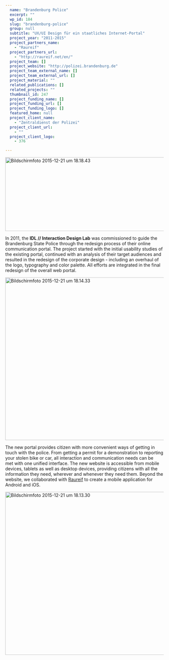 ```yaml
---
  name: "Brandenburg Police"
  excerpt: ""
  wp_id: 184
  slug: "brandenburg-police"
  group: null
  subtitle: "UX/UI Design für ein staatliches Internet-Portal"
  project_year: "2011-2015"
  project_partners_name: 
    - "Raureif"
  project_partners_url: 
    - "http://raureif.net/en/"
  project_team: []
  project_website: "http://polizei.brandenburg.de"
  project_team_external_name: []
  project_team_external_url: []
  project_material: ""
  related_publications: []
  related_projects: ""
  thumbnail_id: 247
  project_funding_name: []
  project_funding_url: []
  project_funding_logo: []
  featured_home: null
  project_client_name: 
    - "Zentraldienst der Polizei"
  project_client_url: 
    - ""
  project_client_logo: 
    - 376

---
```


<a href="http://dev.jorditost.com/idl/wp-content/uploads/2015/11/Bildschirmfoto-2015-12-21-um-18.18.43.png"><img class="alignnone wp-image-248 size-content-image" src="http://dev.jorditost.com/idl/wp-content/uploads/2015/11/Bildschirmfoto-2015-12-21-um-18.18.43-660x234.png" alt="Bildschirmfoto 2015-12-21 um 18.18.43" width="660" height="234" /></a>

In 2011, the <strong>IDL // Interaction Design Lab</strong> was commissioned to guide the Brandenburg State Police through the redesign process of their online communication portal. The project started with the initial usability studies of the existing portal, continued with an analysis of their target audiences and resulted in the redesign of the corporate design - including an overhaul of the logo, typography and color palette. All efforts are integrated in the final redesign of the overall web portal.

<a href="http://dev.jorditost.com/idl/wp-content/uploads/2015/11/Bildschirmfoto-2015-12-21-um-18.14.33.png"><img class="alignnone wp-image-245 size-content-image" src="http://dev.jorditost.com/idl/wp-content/uploads/2015/11/Bildschirmfoto-2015-12-21-um-18.14.33-660x516.png" alt="Bildschirmfoto 2015-12-21 um 18.14.33" width="660" height="516" /></a>

The new portal provides citizen with more convenient ways of getting in touch with the police. From getting a permit for a demonstration to reporting your stolen bike or car, all interaction and communication needs can be met with one unified interface. The new website is accessible from mobile devices, tablets as well as desktop devices, providing citizens with all the information they need, wherever and whenever they need them. Beyond the website, we collaborated with <a href="http://raureif.net/en/">Raureif</a> to create a mobile application for Android and iOS.

<a href="http://dev.jorditost.com/idl/wp-content/uploads/2015/11/Bildschirmfoto-2015-12-21-um-18.13.30.png"><img class="alignnone wp-image-246 size-content-image" src="http://dev.jorditost.com/idl/wp-content/uploads/2015/11/Bildschirmfoto-2015-12-21-um-18.13.30-660x517.png" alt="Bildschirmfoto 2015-12-21 um 18.13.30" width="660" height="517" /></a>